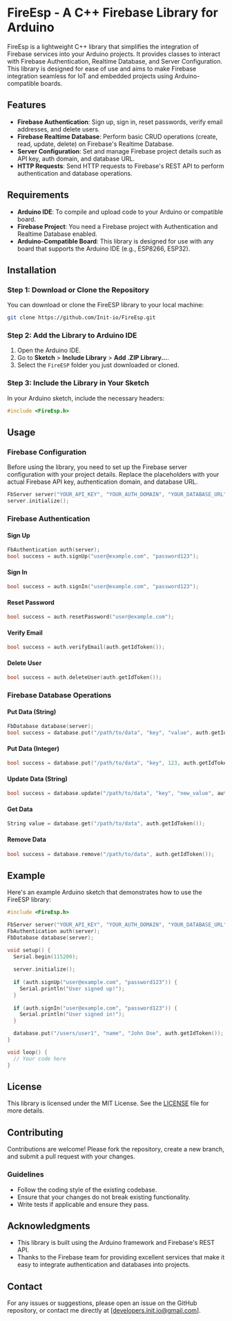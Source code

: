 # FireEsp - A C++ Firebase Library for Arduino

FireEsp is a lightweight C++ library that simplifies the integration of Firebase services into your Arduino projects. It provides classes to interact with Firebase Authentication, Realtime Database, and Server Configuration. This library is designed for ease of use and aims to make Firebase integration seamless for IoT and embedded projects using Arduino-compatible boards.

## Features

- **Firebase Authentication**: Sign up, sign in, reset passwords, verify email addresses, and delete users.
- **Firebase Realtime Database**: Perform basic CRUD operations (create, read, update, delete) on Firebase's Realtime Database.
- **Server Configuration**: Set and manage Firebase project details such as API key, auth domain, and database URL.
- **HTTP Requests**: Send HTTP requests to Firebase's REST API to perform authentication and database operations.

## Requirements

- **Arduino IDE**: To compile and upload code to your Arduino or compatible board.
- **Firebase Project**: You need a Firebase project with Authentication and Realtime Database enabled.
- **Arduino-Compatible Board**: This library is designed for use with any board that supports the Arduino IDE (e.g., ESP8266, ESP32).

## Installation

### Step 1: Download or Clone the Repository
You can download or clone the FireESP library to your local machine:

```bash
git clone https://github.com/Init-io/FireEsp.git
```

### Step 2: Add the Library to Arduino IDE
1. Open the Arduino IDE.
2. Go to **Sketch** > **Include Library** > **Add .ZIP Library...**.
3. Select the `FireESP` folder you just downloaded or cloned.

### Step 3: Include the Library in Your Sketch

In your Arduino sketch, include the necessary headers:

```cpp
#include <FireEsp.h>
```

## Usage

### Firebase Configuration
Before using the library, you need to set up the Firebase server configuration with your project details. Replace the placeholders with your actual Firebase API key, authentication domain, and database URL.

```cpp
FbServer server("YOUR_API_KEY", "YOUR_AUTH_DOMAIN", "YOUR_DATABASE_URL");
server.initialize();
```

### Firebase Authentication

#### Sign Up
```cpp
FbAuthentication auth(server);
bool success = auth.signUp("user@example.com", "password123");
```

#### Sign In
```cpp
bool success = auth.signIn("user@example.com", "password123");
```

#### Reset Password
```cpp
bool success = auth.resetPassword("user@example.com");
```

#### Verify Email
```cpp
bool success = auth.verifyEmail(auth.getIdToken());
```

#### Delete User
```cpp
bool success = auth.deleteUser(auth.getIdToken());
```

### Firebase Database Operations

#### Put Data (String)
```cpp
FbDatabase database(server);
bool success = database.put("/path/to/data", "key", "value", auth.getIdToken());
```

#### Put Data (Integer)
```cpp
bool success = database.put("/path/to/data", "key", 123, auth.getIdToken());
```

#### Update Data (String)
```cpp
bool success = database.update("/path/to/data", "key", "new_value", auth.getIdToken());
```

#### Get Data
```cpp
String value = database.get("/path/to/data", auth.getIdToken());
```

#### Remove Data
```cpp
bool success = database.remove("/path/to/data", auth.getIdToken());
```

## Example

Here's an example Arduino sketch that demonstrates how to use the FireESP library:

```cpp
#include <FireEsp.h>

FbServer server("YOUR_API_KEY", "YOUR_AUTH_DOMAIN", "YOUR_DATABASE_URL");
FbAuthentication auth(server);
FbDatabase database(server);

void setup() {
  Serial.begin(115200);
  
  server.initialize();
  
  if (auth.signUp("user@example.com", "password123")) {
    Serial.println("User signed up!");
  }
  
  if (auth.signIn("user@example.com", "password123")) {
    Serial.println("User signed in!");
  }

  database.put("/users/user1", "name", "John Doe", auth.getIdToken());
}

void loop() {
  // Your code here
}
```

## License

This library is licensed under the MIT License. See the [LICENSE](LICENSE) file for more details.

## Contributing

Contributions are welcome! Please fork the repository, create a new branch, and submit a pull request with your changes.

### Guidelines
- Follow the coding style of the existing codebase.
- Ensure that your changes do not break existing functionality.
- Write tests if applicable and ensure they pass.

## Acknowledgments

- This library is built using the Arduino framework and Firebase's REST API.
- Thanks to the Firebase team for providing excellent services that make it easy to integrate authentication and databases into projects.

## Contact

For any issues or suggestions, please open an issue on the GitHub repository, or contact me directly at [developers.init.io@gmail.com].
